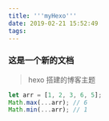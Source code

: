 ```yaml
---
title: '''myHexo'''
date: 2019-02-21 15:52:49
tags:
---
```


### 这是一个新的文档

> hexo 搭建的博客主题

```js
let arr = [1, 2, 3, 6, 5];
Math.max(...arr); // 6
Math.min(...arr); // 1
```
